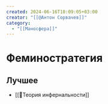 ```yaml
---
created: 2024-06-16T10:09:05+03:00
creator: "[[@Антон Сорвачев]]"
category:
  - "[[Маносфера]]"
---
```


# Феминостратегия

## Лучшее

 - [[📜Теория инфернальности]]